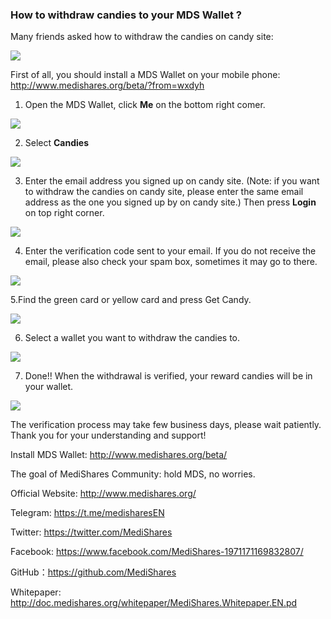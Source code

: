 
### How to withdraw candies to your MDS Wallet ?

Many friends asked how to withdraw the candies on candy site:

![](https://cdn-images-1.medium.com/max/750/1*XITWcbrU1XoRcKCnTV3F7w.jpeg)

First of all, you should install a MDS Wallet on your mobile phone: http://www.medishares.org/beta/?from=wxdyh

1. Open the MDS Wallet, click **Me** on the bottom right comer.

![](https://cdn-images-1.medium.com/max/750/1*qhauIfmlrWALRk7vehPiew.jpeg)

2. Select **Candies**

![](https://cdn-images-1.medium.com/max/750/1*LJSSUryhvvsxRoH0w1xSeQ.jpeg)


3. Enter the email address you signed up on candy site. (Note: if you want to withdraw the candies on candy site, please enter the same email address as the one you signed up by on candy site.) Then press **Login** on top right corner.

![](https://cdn-images-1.medium.com/max/750/1*qDeYA5PbhciMZgRehoxxrQ.png)


4. Enter the verification code sent to your email. If you do not receive the email, please also check your spam box, sometimes it may go to there.

![](https://cdn-images-1.medium.com/max/750/1*XC88SzT9kyTEq-qnhLJzzA.jpeg)

5.Find the green card or yellow card and press Get Candy.

![](https://cdn-images-1.medium.com/max/750/1*7YnffyDCSNLVFDPA5iiDwQ.jpeg)

6. Select a wallet you want to withdraw the candies to.

![](https://cdn-images-1.medium.com/max/750/1*LJaYpddocQkiq10lroWdxA.jpeg)


7. Done!! When the withdrawal is verified, your reward candies will be in your wallet.

![](https://cdn-images-1.medium.com/max/750/1*yVHZ15ZVROlim3384f2gtQ.jpeg)


The verification process may take few business days, please wait patiently. Thank you for your understanding and support!


Install MDS Wallet: http://www.medishares.org/beta/

The goal of MediShares Community: hold MDS, no worries.

Official Website: http://www.medishares.org/

Telegram: https://t.me/medisharesEN

Twitter: https://twitter.com/MediShares

Facebook: https://www.facebook.com/MediShares-1971171169832807/

GitHub：https://github.com/MediShares

Whitepaper: http://doc.medishares.org/whitepaper/MediShares.Whitepaper.EN.pd

